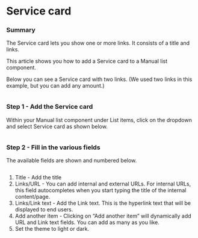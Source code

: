 # Service card

### Summary <a href="#servicecardcomponent-summary" id="servicecardcomponent-summary"></a>

The Service card lets you show one or more links. It consists of a title and links.

This article shows you how to add a Service card to a Manual list component.

Below you can see a Service card with two links. (We used two links in this example, but you can add any amount.)

<figure><img src="../../../.gitbook/assets/image (99).png" alt=""><figcaption></figcaption></figure>

### Step 1 - Add the Service card <a href="#servicecardcomponent-step1-addtheservicecard" id="servicecardcomponent-step1-addtheservicecard"></a>

Within your Manual list component under List items, click on the dropdown and select Service card as shown below.

<figure><img src="../../../.gitbook/assets/image (100).png" alt=""><figcaption></figcaption></figure>

### Step 2 - Fill in the various fields <a href="#servicecardcomponent-step2-fillinthevariousfields" id="servicecardcomponent-step2-fillinthevariousfields"></a>

The available fields are shown and numbered below.

<figure><img src="../../../.gitbook/assets/image (34).png" alt=""><figcaption></figcaption></figure>

1. Title - Add the title
2. Links/URL - You can add internal and external URLs. For internal URLs, this field autocompletes when you start typing the title of the internal content/page.
3. Links/Link text - Add the Link text. This is the hyperlink text that will be displayed to end users.
4. Add another item - Clicking on “Add another item” will dynamically add URL and Link text fields. You can add as many as you like.
5. Set the theme to light or dark.
